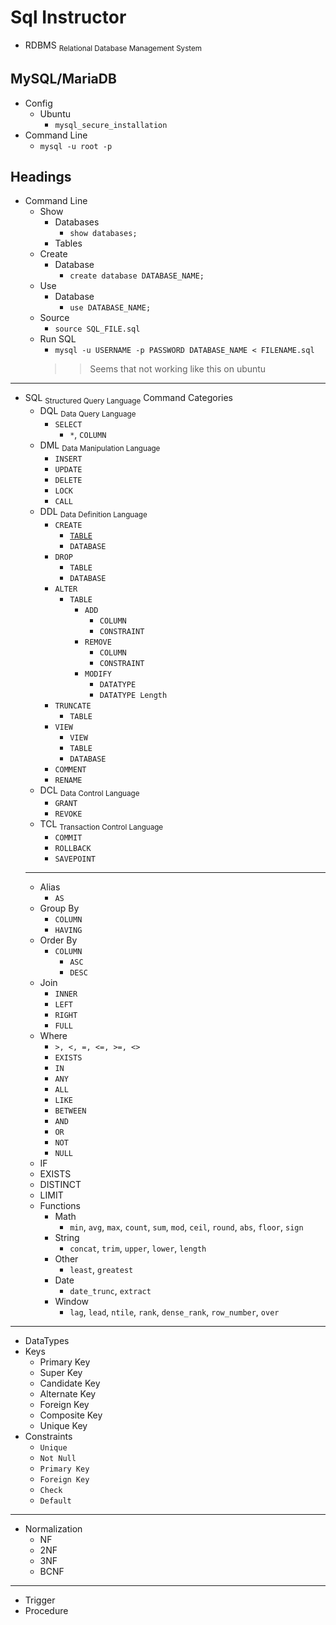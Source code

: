 # Sql Instructor
- RDBMS <sub>Relational Database Management System</sub>
## MySQL/MariaDB
- Config
  - Ubuntu
    - `mysql_secure_installation`
- Command Line
  - `mysql -u root -p`
## Headings
- Command Line
  - Show
    - Databases
      - `show databases;`
    - Tables
  - Create
    - Database
      - `create database DATABASE_NAME;`
  - Use
    - Database
      - `use DATABASE_NAME;`
  - Source
    - `source SQL_FILE.sql`
  - Run SQL
    - `mysql -u USERNAME -p PASSWORD DATABASE_NAME < FILENAME.sql`
    >> Seems that not working like this on ubuntu
---
- SQL <sub>Structured Query Language</sub> Command Categories
  - DQL <sub>Data Query Language</sub>
      - `SELECT`
        - `*`, `COLUMN`
  - DML <sub>Data Manipulation Language</sub>
    - `INSERT`
    - `UPDATE`
    - `DELETE`
    - `LOCK`
    - `CALL`
  - DDL <sub>Data Definition Language</sub>
    - `CREATE`
      - [`TABLE`](/concepts/ddl/create_table.sql)
      - `DATABASE`
    - `DROP`
      - `TABLE`
      - `DATABASE`
    - `ALTER`
      - `TABLE`
        - `ADD`
          - `COLUMN`
          - `CONSTRAINT`
        - `REMOVE`
          - `COLUMN`
          - `CONSTRAINT`
        - `MODIFY`
          - `DATATYPE`
          - `DATATYPE Length`
    - `TRUNCATE`
      - `TABLE`
    - `VIEW`
      - `VIEW`
      - `TABLE`
      - `DATABASE`
    - `COMMENT`
    - `RENAME`
  - DCL <sub>Data Control Language</sub>
    - `GRANT`
    - `REVOKE`
  - TCL <sub>Transaction Control Language</sub>
    - `COMMIT`
    - `ROLLBACK`
    - `SAVEPOINT`
  ---
  - Alias
    - `AS`
  - Group By
    - `COLUMN`
    - `HAVING`
  - Order By
    - `COLUMN`
      - `ASC`
      - `DESC`
  - Join
    - `INNER`
    - `LEFT`
    - `RIGHT`
    - `FULL`
  - Where
    - `>, <, =, <=, >=, <>`
    - `EXISTS`
    - `IN`
    - `ANY`
    - `ALL`
    - `LIKE`
    - `BETWEEN`
    - `AND`
    - `OR`
    - `NOT`
    - `NULL`
  - IF
  - EXISTS
  - DISTINCT
  - LIMIT
  - Functions
    - Math
      - `min`, `avg`, `max`, `count`, `sum`, `mod`, `ceil`, `round`, `abs`, `floor`, `sign`
    - String
      - `concat`, `trim`, `upper`, `lower`, `length`
    - Other
      - `least`, `greatest`
    - Date
      - `date_trunc`, `extract`
    - Window
      - `lag`, `lead`, `ntile`, `rank`, `dense_rank`, `row_number`, `over`
---
- DataTypes
- Keys
    - Primary Key
    - Super Key
    - Candidate Key
    - Alternate Key
    - Foreign Key
    - Composite Key
    - Unique Key
- Constraints
  - `Unique`
  - `Not Null`
  - `Primary Key`
  - `Foreign Key`
  - `Check`
  - `Default`
---
- Normalization
  - NF
  - 2NF
  - 3NF
  - BCNF
---
- Trigger
- Procedure
